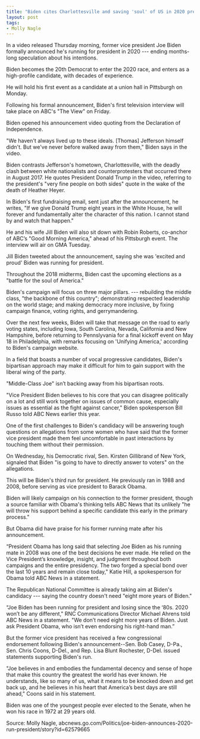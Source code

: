 ```yaml
---
title: "Biden cites Charlottesville and saving 'soul' of US in 2020 presidential bid"
layout: post
tags:
- Molly Nagle
---
```


In a video released Thursday morning, former vice president Joe Biden formally announced he's running for president in 2020 --- ending months-long speculation about his intentions.

Biden becomes the 20th Democrat to enter the 2020 race, and enters as a high-profile candidate, with decades of experience.

He will hold his first event as a candidate at a union hall in Pittsburgh on Monday.

Following his formal announcement, Biden's first television interview will take place on ABC's "The View" on Friday.

Biden opened his announcement video quoting from the Declaration of Independence.

"We haven't always lived up to these ideals. [Thomas] Jefferson himself didn't. But we've never before walked away from them," Biden says in the video.

Biden contrasts Jefferson's hometown, Charlottesville, with the deadly clash between white nationalists and counterprotesters that occurred there in August 2017. He quotes President Donald Trump in the video, referring to the president's "very fine people on both sides" quote in the wake of the death of Heather Heyer.

In Biden's first fundraising email, sent just after the announcement, he writes, "If we give Donald Trump eight years in the White House, he will forever and fundamentally alter the character of this nation. I cannot stand by and watch that happen."

He and his wife Jill Biden will also sit down with Robin Roberts, co-anchor of ABC’s "Good Morning America," ahead of his Pittsburgh event. The interview will air on GMA Tuesday.

Jill Biden tweeted about the announcement, saying she was 'excited and proud' Biden was running for president.

Throughout the 2018 midterms, Biden cast the upcoming elections as a "battle for the soul of America."

Biden's campaign will focus on three major pillars. --- rebuilding the middle class, "the backbone of this country"; demonstrating respected leadership on the world stage; and making democracy more inclusive, by fixing campaign finance, voting rights, and gerrymandering.

Over the next few weeks, Biden will take that message on the road to early voting states, including Iowa, South Carolina, Nevada, California and New Hampshire, before returning to Pennslyvania for a final kickoff event on May 18 in Philadelphia, with remarks focusing on 'Unifying America,' according to Biden's campaign website.

In a field that boasts a number of vocal progressive candidates, Biden's bipartisan approach may make it difficult for him to gain support with the liberal wing of the party.

"Middle-Class Joe" isn’t backing away from his bipartisan roots.

"Vice President Biden believes to his core that you can disagree politically on a lot and still work together on issues of common cause, especially issues as essential as the fight against cancer," Biden spokesperson Bill Russo told ABC News earlier this year.

One of the first challenges to Biden's candidacy will be answering tough questions on allegations from some women who have said that the former vice president made them feel uncomfortable in past interactions by touching them without their permission.

On Wednesday, his Democratic rival, Sen. Kirsten Gillibrand of New York, signaled that Biden "is going to have to directly answer to voters" on the allegations.

This will be Biden's third run for president. He previously ran in 1988 and 2008, before serving as vice president to Barack Obama.

Biden will likely campaign on his connection to the former president, though a source familiar with Obama's thinking tells ABC News that its unlikely "he will throw his support behind a specific candidate this early in the primary process."

But Obama did have praise for his former running mate after his announcement.

“President Obama has long said that selecting Joe Biden as his running mate in 2008 was one of the best decisions he ever made. He relied on the Vice President’s knowledge, insight, and judgment throughout both campaigns and the entire presidency. The two forged a special bond over the last 10 years and remain close today," Katie Hill, a spokesperson for Obama told ABC News in a statement.

The Republican National Committee is already taking aim at Biden's candidacy --- saying the country doesn't need "eight more years of Biden."

“Joe Biden has been running for president and losing since the ‘80s. 2020 won’t be any different," RNC Communications Director Michael Ahrens told ABC News in a statement. "We don’t need eight more years of Biden. Just ask President Obama, who isn’t even endorsing his right-hand man.”

But the former vice president has received a few congressional endorsement following Biden's announcement--Sen. Bob Casey, D-Pa., Sen. Chris Coons, D-Del., and Rep. Lisa Blunt Rochester, D-Del. issued statements supporting Biden's run.

"Joe believes in and embodies the fundamental decency and sense of hope that make this country the greatest the world has ever known. He understands, like so many of us, what it means to be knocked down and get back up, and he believes in his heart that America’s best days are still ahead," Coons said in his statement.

Biden was one of the youngest people ever elected to the Senate, when he won his race in 1972 at 29 years old.

Source: Molly Nagle, abcnews.go.com/Politics/joe-biden-announces-2020-run-president/story?id=62579665
